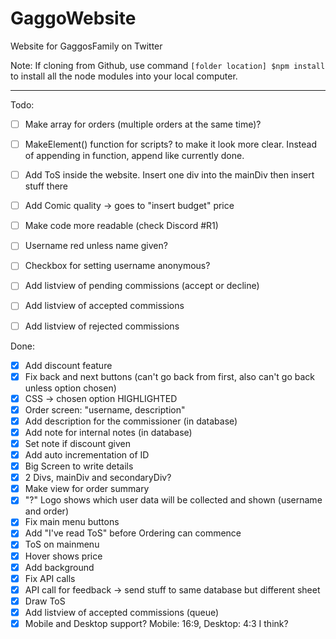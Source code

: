 # GaggoWebsite
Website for GaggosFamily on Twitter

Note: If cloning from Github, use command 
`[folder location] $npm install`
to install all the node modules into your local computer.

---

Todo: 
- [ ] Make array for orders (multiple orders at the same time)?

- [ ] MakeElement() function for scripts? to make it look more clear. Instead of appending in function, append like currently done.
- [ ] Add ToS inside the website. Insert one div into the mainDiv then insert stuff there

- [ ] Add Comic quality -> goes to "insert budget" price
- [ ] Make code more readable (check Discord #R1)

- [ ] Username red unless name given? 
- [ ] Checkbox for setting username anonymous?

- [ ] Add listview of pending commissions (accept or decline)
- [ ] Add listview of accepted commissions
- [ ] Add listview of rejected commissions

Done:
- [x] Add discount feature
- [x] Fix back and next buttons (can't go back from first, also can't go back unless option chosen)
- [x] CSS -> chosen option HIGHLIGHTED
- [x] Order screen: "username, description" 
- [x] Add description for the commissioner (in database)
- [x] Add note for internal notes (in database)
- [x] Set note if discount given
- [x] Add auto incrementation of ID 
- [x] Big Screen to write details
- [x] 2 Divs, mainDiv and secondaryDiv?
- [x] Make view for order summary
- [x] "?" Logo shows which user data will be collected and shown (username and order)
- [x] Fix main menu buttons
- [x] Add "I've read ToS" before Ordering can commence
- [x] ToS on mainmenu
- [x] Hover shows price
- [x] Add background
- [x] Fix API calls
- [x] API call for feedback -> send stuff to same database but different sheet
- [x] Draw ToS
- [x] Add listview of accepted commissions (queue)
- [x] Mobile and Desktop support? Mobile: 16:9, Desktop: 4:3 I think?